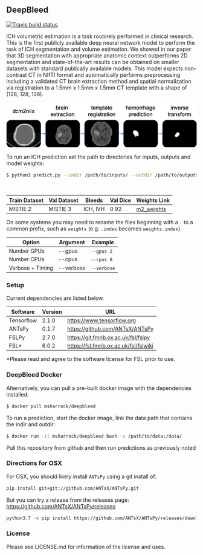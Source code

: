 ## DeepBleed

<!-- badges: start -->
[![Travis build status](https://travis-ci.com/msharrock/deepbleed.svg?branch=master)](https://travis-ci.com/msharrock/deepbleed)
<!-- badges: end -->

ICH volumetric estimation is a task routinely performed in clinical research. This is the first publicly available deep neural network model to perform the task of ICH segmentation and volume estimation. We showed in our paper that 3D segmentation with appropriate anatomic context outperforms 2D segmentation and state-of-the-art results can be obtained on smaller datasets with standard publically available models. This model expects non-contrast CT in NIfTI format and automatically performs preprocessing including a validated CT brain extraction method and spatial normalization via registration to a 1.5mm x 1.5mm x 1.5mm CT template with a shape of (128, 128, 128). 
 <br/>

![DeepBleed pipeline](deepbleed.png)

To run an ICH prediction set the path to directories for inputs, outputs and model weights:
```bash
$ python3 predict.py --indir /path/to/inputs/ --outdir /path/to/outputs/ --weights /path/to/weights 
```
 <br/>
 
Train Dataset | Val Dataset | Bleeds | Val Dice | Weights Link
------------ | ------------- | ------------- | ------------- | -------------
MISTIE 2 | MISTIE 3 | ICH, IVH | 0.92 | [m2_weights](https://drive.google.com/drive/folders/1VzU8gcVARb9Tq5tFOwNsIqPCL0css-iN?usp=sharing)

On some systems you may need to rename the files beginning with a `.` to a common prefix, such as `weights` (e.g. `.index` becomes `weights.index`).
 <br/>
 
Option | Argument | Example
------------ | ------------- | -------------
Number GPUs | --gpus | `--gpus 2`
Number CPUs | --cpus | `--cpus 8`
Verbose + Timing | --verbose | `--verbose`

### Setup
Current dependencies are listed below. 

Software | Version | URL
------------ | ------------- | -------------
Tensorflow | 2.1.0 | https://www.tensorflow.org
ANTsPy | 0.1.7 | https://github.com/ANTsX/ANTsPy
FSLPy | 2.7.0 | https://git.fmrib.ox.ac.uk/fsl/fslpy
FSL\* | 6.0.2 | https://fsl.fmrib.ox.ac.uk/fsl/fslwiki

\*Please read and agree to the software license for FSL prior to use. 
<br/>

### DeepBleed Docker

Alternatively, you can pull a pre-built docker image with the dependencies installed:
```bash
$ docker pull msharrock/deepbleed 
```

To run a prediction, start the docker image, link the data path that contains the indir and outdir:
```bash
$ docker run -it msharrock/deepbleed bash -v /path/to/data:/data/ 
```
Pull this repository from github and then run predictions as previously noted

### Directions for OSX

For OSX, you should likely install `ANTsPy` using a git install of:
```bash
pip install git+git://github.com/ANTsX/ANTsPy.git
```
But you can try a release from the releases page: https://github.com/ANTsX/ANTsPy/releases
```bash
python3.7 -m pip install https://github.com/ANTsX/ANTsPy/releases/download/v0.1.8/antspyx-0.1.8-cp37-cp37m-macosx_10_14_x86_64.whl
```

### License
Please see LICENSE.md for information of the license and uses.
